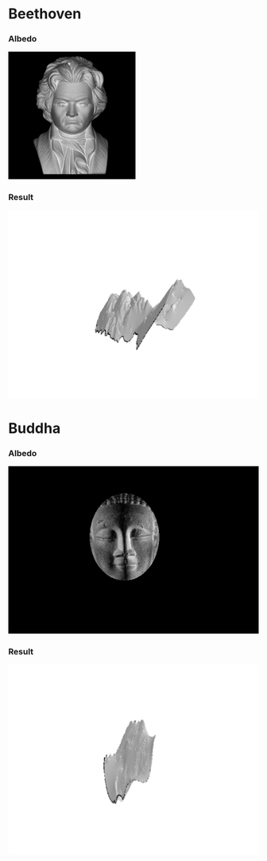 # Beethoven
### Albedo
![alt text](images/beethoven-albedo3.png "Beethoven albedo")

### Result
![alt text](images/beethoven.PNG "Beethoven result")

# Buddha
### Albedo
![alt text](images/buddha-albedo1.png "Buddha albedo")

### Result
![alt text](images/buddha.PNG "Buddha result")

